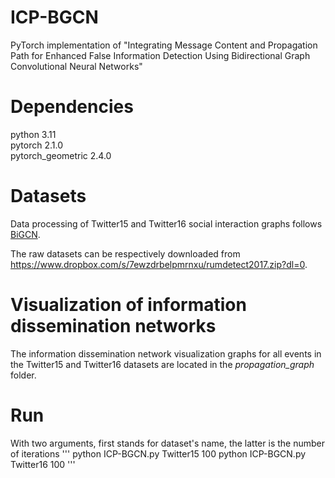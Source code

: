 # ICP-BGCN
PyTorch implementation of "Integrating Message Content and Propagation Path for Enhanced False Information Detection Using Bidirectional Graph Convolutional Neural Networks"

# Dependencies  
python 3.11  
pytorch 2.1.0  
pytorch_geometric 2.4.0  

# Datasets
Data processing of Twitter15 and Twitter16 social interaction graphs follows [BiGCN](https://github.com/TianBian95/BiGCN).

The raw datasets can be respectively downloaded from https://www.dropbox.com/s/7ewzdrbelpmrnxu/rumdetect2017.zip?dl=0.

# Visualization of information dissemination networks
The information dissemination network visualization graphs for all events in the Twitter15 and Twitter16 datasets are located in the _propagation_graph_ folder.

# Run
With two arguments, first stands for dataset's name, the latter is the number of iterations 
'''
python ICP-BGCN.py Twitter15 100
python ICP-BGCN.py Twitter16 100
'''
